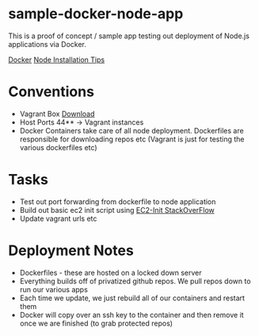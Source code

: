 sample-docker-node-app
======================

This is a proof of concept / sample app testing out deployment of Node.js applications via Docker.

[Docker](https://github.com/dotcloud/docker)
[Node Installation Tips](http://schier.co/post/install-nodejs-on-ubuntu-server-with-ppa)


Conventions
=

- Vagrant Box [Download](http://vagrant.jumperapi.com/node.box)
- Host Ports 44** -> Vagrant instances
- Docker Containers take care of all node deployment. Dockerfiles are responsible for downloading repos etc (Vagrant is just for testing the various dockerfiles etc)

Tasks
=

- Test out port forwarding from dockerfile to node application
- Build out basic ec2 init script using [EC2-Init StackOverFlow](http://stackoverflow.com/questions/10125311/how-to-fire-ec2-instances-and-upload-run-a-startup-script-on-each-of-them)
- Update vagrant urls etc

Deployment Notes
=

- Dockerfiles - these are hosted on a locked down server
- Everything builds off of privatized github repos. We pull repos down to run our various apps
- Each time we update, we just rebuild all of our containers and restart them
- Docker will copy over an ssh key to the container and then remove it once we are finished (to grab protected repos)

